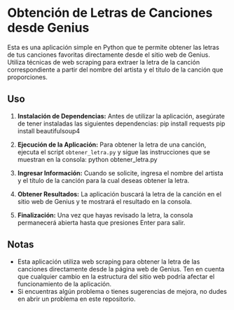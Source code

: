 # Obtención de Letras de Canciones desde Genius

Esta es una aplicación simple en Python que te permite obtener las letras de tus canciones favoritas directamente desde el sitio web de Genius. Utiliza técnicas de web scraping para extraer la letra de la canción correspondiente a partir del nombre del artista y el título de la canción que proporciones.

## Uso

1. **Instalación de Dependencias:** Antes de utilizar la aplicación, asegúrate de tener instaladas las siguientes dependencias:
pip install requests
pip install beautifulsoup4


2. **Ejecución de la Aplicación:** Para obtener la letra de una canción, ejecuta el script `obtener_letra.py` y sigue las instrucciones que se muestran en la consola:
python obtener_letra.py


3. **Ingresar Información:** Cuando se solicite, ingresa el nombre del artista y el título de la canción para la cual deseas obtener la letra.

4. **Obtener Resultados:** La aplicación buscará la letra de la canción en el sitio web de Genius y te mostrará el resultado en la consola.

5. **Finalización:** Una vez que hayas revisado la letra, la consola permanecerá abierta hasta que presiones Enter para salir.

## Notas

- Esta aplicación utiliza web scraping para obtener la letra de las canciones directamente desde la página web de Genius. Ten en cuenta que cualquier cambio en la estructura del sitio web podría afectar el funcionamiento de la aplicación.
- Si encuentras algún problema o tienes sugerencias de mejora, no dudes en abrir un problema en este repositorio.
